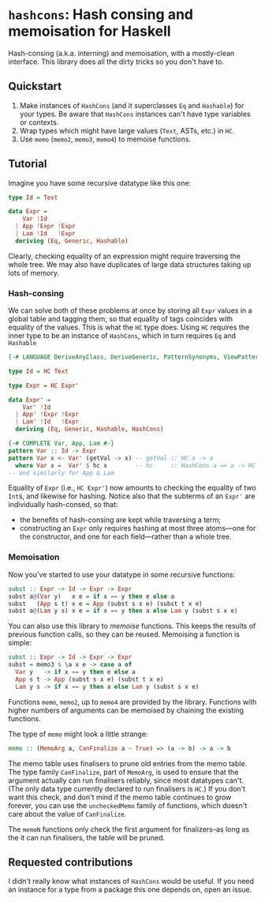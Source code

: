 # `hashcons`: Hash consing and memoisation for Haskell

Hash-consing (a.k.a. interning) and memoisation, with a mostly-clean interface.
This library does all the dirty tricks so you don't have to.


## Quickstart

1. Make instances of `HashCons` (and it superclasses `Eq` and `Hashable`) for
   your types. Be aware that `HashCons` instances can't have type variables or
   contexts.
2. Wrap types which might have large values (`Text`, ASTs, etc.) in `HC`.
3. Use `memo` (`memo2`, `memo3`, `memo4`) to memoise functions.


## Tutorial

Imagine you have some recursive datatype like this one:

```haskell
type Id = Text

data Expr =
    Var !Id
  | App !Expr !Expr
  | Lam !Id   !Expr
  deriving (Eq, Generic, Hashable)
```

Clearly, checking equality of an expression might require traversing the whole
tree. We may also have duplicates of large data structures taking up lots of
memory.

### Hash-consing

We can solve both of these problems at once by storing all `Expr` values in a
global table and tagging them, so that equality of tags coincides with equality
of the values. This is what the `HC` type does. Using `HC` requires the inner
type to be an instance of `HashCons`, which in turn requires `Eq` and `Hashable`

```haskell
{-# LANGUAGE DeriveAnyClass, DeriveGeneric, PatternSynonyms, ViewPatterns #-}

type Id = HC Text

type Expr = HC Expr'

data Expr' =
    Var' !Id
  | App' !Expr !Expr
  | Lam' !Id   !Expr
  deriving (Eq, Generic, Hashable, HashCons)

{-# COMPLETE Var, App, Lam #-}
pattern Var :: Id -> Expr
pattern Var x <- Var' (getVal -> x) -- getVal :: HC a -> a
  where Var x =  Var' $ hc x        -- hc     :: HashCons a => a -> HC a
-- and similarly for App & Lam
```

Equality of `Expr` (i.e., `HC Expr'`) now amounts to checking the equality of
two `Int`s, and likewise for hashing. Notice also that the subterms of an
`Expr'` are individually hash-consed, so that:

- the benefits of hash-consing are kept while traversing a term;
- constructing an `Expr` only requires hashing at most three atoms—one for the
  constructor, and one for each field—rather than a whole tree.

### Memoisation

Now you've started to use your datatype in some recursive functions:

```haskell
subst :: Expr -> Id -> Expr -> Expr
subst a@(Var y)   x e = if x == y then e else a
subst   (App s t) x e = App (subst s x e) (subst t x e)
subst a@(Lam y s) x e = if x == y then a else Lam y (subst s x e)
```

You can also use this library to _memoise_ functions. This keeps the results of
previous function calls, so they can be reused. Memoising a function is simple:

```haskell
subst :: Expr -> Id -> Expr -> Expr
subst = memo3 $ \a x e -> case a of
  Var y   -> if x == y then e else a
  App s t -> App (subst s x e) (subst t x e)
  Lam y s -> if x == y then a else Lam y (subst s x e)
```

Functions `memo`, `memo2`, up to `memo4` are provided by the library. Functions
with higher numbers of arguments can be memoised by chaining the existing
functions.

The type of `memo` might look a little strange:

```haskell
memo :: (MemoArg a, CanFinalize a ~ True) => (a -> b) -> a -> b
```

The memo table uses finalisers to prune old entries from the memo table. The
type family `CanFinalize`, part of `MemoArg`, is used to ensure that the
argument actually can run finalisers reliably, since most datatypes can't. (The
only data type currently declared to run finalisers is `HC`.) If you don't want
this check, and don't mind if the memo table continues to grow forever, you can
use the `uncheckedMemo` family of functions, which doesn't care about the value
of `CanFinalize`.

The `memoN` functions only check the first argument for finalizers–as long as
the it can run finalisers, the table will be pruned.


## Requested contributions

I didn't really know what instances of `HashCons` would be useful. If you need
an instance for a type from a package this one depends on, open an issue.
